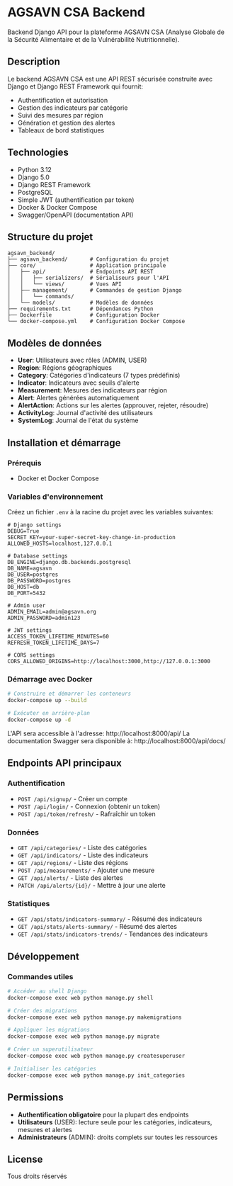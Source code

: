 # AGSAVN CSA Backend

Backend Django API pour la plateforme AGSAVN CSA (Analyse Globale de la Sécurité Alimentaire et de la Vulnérabilité Nutritionnelle).

## Description

Le backend AGSAVN CSA est une API REST sécurisée construite avec Django et Django REST Framework qui fournit:

- Authentification et autorisation
- Gestion des indicateurs par catégorie
- Suivi des mesures par région
- Génération et gestion des alertes
- Tableaux de bord statistiques

## Technologies

- Python 3.12
- Django 5.0
- Django REST Framework
- PostgreSQL
- Simple JWT (authentification par token)
- Docker & Docker Compose
- Swagger/OpenAPI (documentation API)

## Structure du projet

```
agsavn_backend/
├── agsavn_backend/       # Configuration du projet
├── core/                 # Application principale
│   ├── api/              # Endpoints API REST
│   │   ├── serializers/  # Sérialiseurs pour l'API
│   │   └── views/        # Vues API
│   ├── management/       # Commandes de gestion Django
│   │   └── commands/
│   └── models/           # Modèles de données
├── requirements.txt      # Dépendances Python
├── Dockerfile            # Configuration Docker
└── docker-compose.yml    # Configuration Docker Compose
```

## Modèles de données

- **User**: Utilisateurs avec rôles (ADMIN, USER)
- **Region**: Régions géographiques
- **Category**: Catégories d'indicateurs (7 types prédéfinis)
- **Indicator**: Indicateurs avec seuils d'alerte
- **Measurement**: Mesures des indicateurs par région
- **Alert**: Alertes générées automatiquement
- **AlertAction**: Actions sur les alertes (approuver, rejeter, résoudre)
- **ActivityLog**: Journal d'activité des utilisateurs
- **SystemLog**: Journal de l'état du système

## Installation et démarrage

### Prérequis

- Docker et Docker Compose

### Variables d'environnement

Créez un fichier `.env` à la racine du projet avec les variables suivantes:

```
# Django settings
DEBUG=True
SECRET_KEY=your-super-secret-key-change-in-production
ALLOWED_HOSTS=localhost,127.0.0.1

# Database settings
DB_ENGINE=django.db.backends.postgresql
DB_NAME=agsavn
DB_USER=postgres
DB_PASSWORD=postgres
DB_HOST=db
DB_PORT=5432

# Admin user
ADMIN_EMAIL=admin@agsavn.org
ADMIN_PASSWORD=admin123

# JWT settings
ACCESS_TOKEN_LIFETIME_MINUTES=60
REFRESH_TOKEN_LIFETIME_DAYS=7

# CORS settings
CORS_ALLOWED_ORIGINS=http://localhost:3000,http://127.0.0.1:3000
```

### Démarrage avec Docker

```bash
# Construire et démarrer les conteneurs
docker-compose up --build

# Exécuter en arrière-plan
docker-compose up -d
```

L'API sera accessible à l'adresse: http://localhost:8000/api/
La documentation Swagger sera disponible à: http://localhost:8000/api/docs/

## Endpoints API principaux

### Authentification
- `POST /api/signup/` - Créer un compte
- `POST /api/login/` - Connexion (obtenir un token)
- `POST /api/token/refresh/` - Rafraîchir un token

### Données
- `GET /api/categories/` - Liste des catégories
- `GET /api/indicators/` - Liste des indicateurs
- `GET /api/regions/` - Liste des régions
- `POST /api/measurements/` - Ajouter une mesure
- `GET /api/alerts/` - Liste des alertes
- `PATCH /api/alerts/{id}/` - Mettre à jour une alerte

### Statistiques
- `GET /api/stats/indicators-summary/` - Résumé des indicateurs
- `GET /api/stats/alerts-summary/` - Résumé des alertes
- `GET /api/stats/indicators-trends/` - Tendances des indicateurs

## Développement

### Commandes utiles

```bash
# Accéder au shell Django
docker-compose exec web python manage.py shell

# Créer des migrations
docker-compose exec web python manage.py makemigrations

# Appliquer les migrations
docker-compose exec web python manage.py migrate

# Créer un superutilisateur
docker-compose exec web python manage.py createsuperuser

# Initialiser les catégories
docker-compose exec web python manage.py init_categories
```

## Permissions

- **Authentification obligatoire** pour la plupart des endpoints
- **Utilisateurs** (USER): lecture seule pour les catégories, indicateurs, mesures et alertes
- **Administrateurs** (ADMIN): droits complets sur toutes les ressources

## License

Tous droits réservés 
